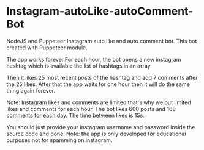 # Instagram-autoLike-autoComment-Bot
NodeJS and Puppeteer Instagram auto like and auto comment bot.
This bot created with Puppeteer module.

The app works forever.For each hour, the bot opens a new instagram hashtag which is available the list of hashtags in an array.

Then it likes 25 most recent posts of the hashtag and add 7 comments after the 25 likes. After that the app waits for one hour then it will do the same thing again forever.

Note: Instagram likes and comments are limited that's why we put limited likes and comments for each hour.
The bot likes 600 posts and 168 comments for each day.
The time between likes is 15s.

You should just provide your instagram username and password inside the source code and done.
Note: the app is only developed for educational purposes not for spamming on instagram.
